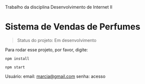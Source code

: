 Trabalho da disciplina Desenvolvimento de Internet II

# Sistema de Vendas de Perfumes

> Status do projeto: Em desenvolvimento

Para rodar esse projeto, por favor, digite:

```
npm install
```
```
npm start
```

Usuário:
email: marcia@gmail.com
senha: acesso
